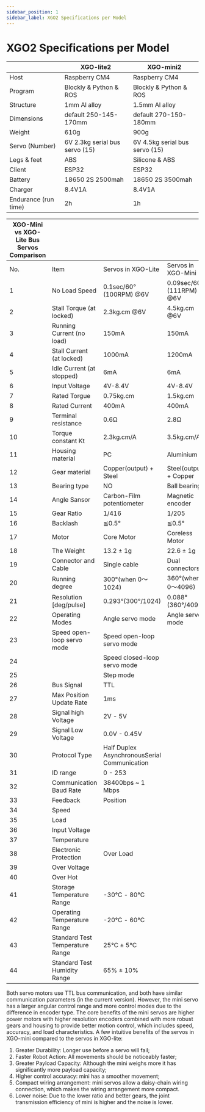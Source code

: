 ```yaml
---
sidebar_position: 1
sidebar_label: XGO2 Specifications per Model
---
```


# XGO2 Specifications per Model

|                      | XGO-lite2                      | XGO-mini2                      |
| -------------------- | ------------------------------ | ------------------------------ |
| Host                 | Raspberry CM4                  | Raspberry CM4                  |
| Program              | Blockly & Python & ROS         | Blockly & Python & ROS         |
| Structure            | 1mm Al alloy                   | 1.5mm Al alloy                 |
| Dimensions           | default 250-145-170mm          | default 270-150-180mm          |
| Weight               | 610g                           | 900g                           |
| Servo (Number)       | 6V 2.3kg serial bus servo (15) | 6V 4.5kg serial bus servo (15) |
| Legs & feet          | ABS                            | Silicone & ABS                 |
| Client               | ESP32                          | ESP32                          |
| Battery              | 18650 2S 2500mah               | 18650 2S 3500mah               |
| Charger              | 8.4V1A                         | 8.4V1A                         |
| Endurance (run time) | 2h                             | 1h                             |

| XGO-Mini vs XGO-Lite Bus Servos Comparison |                                 |                                              |                         |
| ------------------------------------------ | ------------------------------- | -------------------------------------------- | ----------------------- |
| No.                                        | Item                            | Servos in XGO-Lite                           | Servos in XGO-Mini      |
| 1                                          | No Load Speed                   | 0.1sec/60°(100RPM) @6V                       | 0.09sec/60°(111RPM) @6V |
| 2                                          | Stall Torque (at locked)        | 2.3kg.cm @6V                                 | 4.5kg.cm @6V            |
| 3                                          | Running Current (no load)       | 150mA                                        | 150mA                   |
| 4                                          | Stall Current (at locked)       | 1000mA                                       | 1200mA                  |
| 5                                          | Idle Current (at stopped)       | 6mA                                          | 6mA                     |
| 6                                          | Input Voltage                   | 4V-8.4V                                      | 4V-8.4V                 |
| 7                                          | Rated Torgue                    | 0.75kg.cm                                    | 1.5kg.cm                |
| 8                                          | Rated Current                   | 400mA                                        | 400mA                   |
| 9                                          | Terminal resistance             | 0.6Ω                                         | 2.8Ω                    |
| 10                                         | Torque constant Kt              | 2.3kg.cm/A                                   | 3.5kg.cm/A              |
| 11                                         | Housing material                | PC                                           | Aluminium               |
| 12                                         | Gear material                   | Copper(output) + Steel                       | Steel(output) + Copper  |
| 13                                         | Bearing type                    | NO                                           | Ball bearings           |
| 14                                         | Angle Sansor                    | Carbon-Film potentiometer                    | Magnetic encoder        |
| 15                                         | Gear Ratio                      | 1/416                                        | 1/205                   |
| 16                                         | Backlash                        | ≦0.5°                                        | ≦0.5°                   |
| 17                                         | Motor                           | Core Motor                                   | Coreless Motor          |
| 18                                         | The Weight                      | 13.2 ± 1g                                    | 22.6 ± 1g               |
| 19                                         | Connector and Cable             | Single cable                                 | Dual connectors         |
| 20                                         | Running degree                  | 300°(when 0～1024)                           | 360°(when 0～4096)      |
| 21                                         | Resolution [deg/pulse]          | 0.293°(300°/1024)                            | 0.088°(360°/4096)       |
| 22                                         | Operating Modes                 | Angle servo mode                             | Angle servo mode        |
| 23                                         | Speed open-loop servo mode      | Speed open-loop servo mode                   |                         |
| 24                                         |                                 | Speed closed-loop servo mode                 |                         |
| 25                                         |                                 | Step mode                                    |                         |
| 26                                         | Bus Signal                      | TTL                                          |                         |
| 27                                         | Max Position Update Rate        | 1ms                                          |                         |
| 28                                         | Signal high Voltage             | 2V - 5V                                      |                         |
| 29                                         | Signal Low Voltage              | 0.0V - 0.45V                                 |                         |
| 30                                         | Protocol Type                   | Half Duplex AsynchronousSerial Communication |                         |
| 31                                         | ID range                        | 0 - 253                                      |                         |
| 32                                         | Communication Baud Rate         | 38400bps ~ 1 Mbps                            |                         |
| 33                                         | Feedback                        | Position                                     |                         |
| 34                                         | Speed                           |                                              |                         |
| 35                                         | Load                            |                                              |                         |
| 36                                         | Input Voltage                   |                                              |                         |
| 37                                         | Temperature                     |                                              |                         |
| 38                                         | Electronic Protection           | Over Load                                    |                         |
| 39                                         | Over Voltage                    |                                              |                         |
| 40                                         | Over Hot                        |                                              |                         |
| 41                                         | Storage Temperature Range       | -30℃ - 80℃                                   |                         |
| 42                                         | Operating Temperature Range     | -20℃ - 60℃                                   |                         |
| 43                                         | Standard Test Temperature Range | 25℃ ± 5℃                                     |                         |
| 44                                         | Standard Test Humidity Range    | 65% ± 10%                                    |                         |

Both servo motors use TTL bus communication, and both have similar communication parameters (in the current version). However, the mini servo has a larger angular control range and more control modes due to the difference in encoder type.  The core benefits of the mini servos are higher power motors with higher resolution encoders combined with more robust gears and housing to provide better motion control, which includes speed, accuracy, and load characteristics. A few intuitive benefits of the servos in XGO-mini compared to the servos in XGO-lite:

1) Greater Durability: Longer use before a servo will fail;
2) Faster Robot Action: All movements should be noticeably faster;
3) Greater Payload Capacity: Although the mini weighs more it has significantly more payload capacity;
4) Higher control accuracy: mini has a smoother movement;
5) Compact wiring arrangement: mini servos allow a daisy-chain wiring connection, which makes the wiring arrangement more compact.
6) Lower noise: Due to the lower ratio and better gears, the joint transmission efficiency of mini is higher and the noise is lower.
